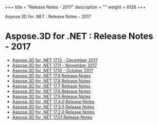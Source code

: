 +++
title = "Release Notes - 2017" 
description = "" 
weight = 8126 
+++

Aspose.3D for .NET : Release Notes - 2017  

# Aspose.3D for .NET : Release Notes - 2017


*   [Aspose.3D for .NET 17.12 - December 2017](https://docs2.aspose.com/3d/net/releasenotes/releasenotes-2017/aspose.3d+for+.net+17.12+-+december+2017)
*   [Aspose.3D for .NET 17.11 - November 2017](https://docs2.aspose.com/3d/net/releasenotes/releasenotes-2017/aspose.3d+for+.net+17.11+-+november+2017)
*   [Aspose.3D for .NET 17.10 - October 2017](https://docs2.aspose.com/3d/net/releasenotes/releasenotes-2017/aspose.3d+for+.net+17.10+-+october+2017)
*   [Aspose.3D for .NET 17.9 Release Notes](https://docs2.aspose.com/3d/net/releasenotes/releasenotes-2017/aspose.3d+for+.net+17.9+release+notes)
*   [Aspose.3D for .NET 17.8 Release Notes](https://docs2.aspose.com/3d/net/releasenotes/releasenotes-2017/aspose.3d+for+.net+17.8+release+notes)
*   [Aspose.3D for .NET 17.7 Release Notes](https://docs2.aspose.com/3d/net/releasenotes/releasenotes-2017/aspose.3d+for+.net+17.7+release+notes)
*   [Aspose.3D for .NET 17.6 Release Notes](https://docs2.aspose.com/3d/net/releasenotes/releasenotes-2017/aspose.3d+for+.net+17.6+release+notes)
*   [Aspose.3D for .NET 17.5 Release Notes](https://docs2.aspose.com/3d/net/releasenotes/releasenotes-2017/aspose.3d+for+.net+17.5+release+notes)
*   [Aspose.3D for .NET 17.4.0 Release Notes](https://docs2.aspose.com/3d/net/releasenotes/releasenotes-2017/aspose.3d+for+.net+17.4.0+release+notes)
*   [Aspose.3D for .NET 17.3.0 Release Notes](https://docs2.aspose.com/3d/net/releasenotes/releasenotes-2017/aspose.3d+for+.net+17.3.0+release+notes)
*   [Aspose.3D for .NET 17.2.0 Release Notes](https://docs2.aspose.com/3d/net/releasenotes/releasenotes-2017/aspose.3d+for+.net+17.2.0+release+notes)
*   [Aspose.3D for .NET 17.01 Release Notes](https://docs2.aspose.com/3d/net/releasenotes/releasenotes-2017/aspose.3d+for+.net+17.01+release+notes)

